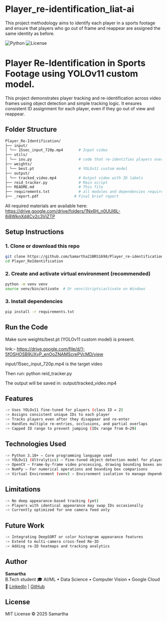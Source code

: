 # Player_re-identification_liat-ai
This project methodology aims to identify each player in a sports footage and ensure that players who go out of frame and reappear are assigned the same identity as before.

![Python](https://img.shields.io/badge/python-3.9-blue.svg)
![License](https://img.shields.io/badge/license-MIT-green.svg)

# Player Re-Identification in Sports Footage using YOLOv11 custom model.

This project demonstrates player tracking and re-identification across video frames using object detection and simple tracking logic. It ensures consistent ID assignment for each player, even if they go out of view and reappear.

##  Folder Structure

```bash
Player_Re-Identification/
├── input/
│ └── 15sec_input_720p.mp4       # Input video
├── utils/
│ └── iou.py                     # code that re-identifies players over time using simple re-ID logic        
├── weights/
│ └── best.pt                    # YOLOv11 custom model
├── output/
│ └── tracked_video.mp4          # Output video with ID labels
├── reid_tracker.py              # Main script
├── README.md                    # This file
├── requirements.txt             # all modules and dependencies required to install   
├── _report.pdf                # Final brief report
```

All required materials are available here:
https://drive.google.com/drive/folders/1Nx6H_n0UUI6L-6i8WknXd4Cv2c3VjZTP

##  Setup Instructions

### 1.  Clone or download this repo
```bash
git clone https://github.com/Samartha21BRS1698/Player_re-identification_liat-ai.git
cd Player_ReIdentification
```

### 2. Create and activate virtual environment (recommended)
```bash
python -m venv venv
source venv/bin/activate  # Or venv\Scripts\activate on Windows
```

### 3. Install dependencies
```bash
pip install -r requirements.txt
```

## Run the Code

Make sure weights/best.pt (YOLOv11 custom model) is present. 

link:- https://drive.google.com/file/d/1-5fOSHOSB9UXyP_enOoZNAMScrePVcMD/view

input/15sec_input_720p.mp4 is the target video

Then run:
python reid_tracker.py

The output will be saved in:
output/tracked_video.mp4


## Features
```bash
-> Uses YOLOv11 fine-tuned for players (class ID = 2)
-> Assigns consistent unique IDs to each player
-> Tracks players even after they disappear and re-enter
-> Handles multiple re-entries, occlusions, and partial overlaps
-> Capped ID range to prevent jumping (IDs range from 0–29)
```
## Technologies Used
```bash
-> Python 3.10+ — Core programming language used
-> YOLOv11 (Ultralytics) — Fine-tuned object detection model for players and ball
-> OpenCV — Frame-by-frame video processing, drawing bounding boxes and saving output
-> NumPy — For numerical operations and bounding box comparisons
-> Virtual Environment (venv) — Environment isolation to manage dependencies
```
## Limitations
```bash
-> No deep appearance-based tracking (yet)
-> Players with identical appearance may swap IDs occasionally
-> Currently optimized for one camera feed only
```
## Future Work
```bash
-> Integrating DeepSORT or color histogram appearance features
-> Extend to multi-camera cross-feed Re-ID
-> Adding re-ID heatmaps and tracking analytics
```
## Author

**Samartha**  
B.Tech student 
🎓 AI/ML • Data Science •  Computer Vision • Google Cloud 
🔗 [LinkedIn](https://www.linkedin.com/in/samartha-b0154a293) | [GitHub](https://github.com/Samartha21BRS1698)

## License
 MIT License © 2025 Samartha